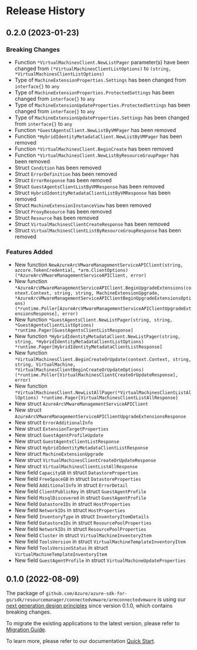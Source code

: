 # Release History

## 0.2.0 (2023-01-23)
### Breaking Changes

- Function `*VirtualMachinesClient.NewListPager` parameter(s) have been changed from `(*VirtualMachinesClientListOptions)` to `(string, *VirtualMachinesClientListOptions)`
- Type of `MachineExtensionProperties.Settings` has been changed from `interface{}` to `any`
- Type of `MachineExtensionProperties.ProtectedSettings` has been changed from `interface{}` to `any`
- Type of `MachineExtensionUpdateProperties.ProtectedSettings` has been changed from `interface{}` to `any`
- Type of `MachineExtensionUpdateProperties.Settings` has been changed from `interface{}` to `any`
- Function `*GuestAgentsClient.NewListByVMPager` has been removed
- Function `*HybridIdentityMetadataClient.NewListByVMPager` has been removed
- Function `*VirtualMachinesClient.BeginCreate` has been removed
- Function `*VirtualMachinesClient.NewListByResourceGroupPager` has been removed
- Struct `Condition` has been removed
- Struct `ErrorDefinition` has been removed
- Struct `ErrorResponse` has been removed
- Struct `GuestAgentsClientListByVMResponse` has been removed
- Struct `HybridIdentityMetadataClientListByVMResponse` has been removed
- Struct `MachineExtensionInstanceView` has been removed
- Struct `ProxyResource` has been removed
- Struct `Resource` has been removed
- Struct `VirtualMachinesClientCreateResponse` has been removed
- Struct `VirtualMachinesClientListByResourceGroupResponse` has been removed

### Features Added

- New function `NewAzureArcVMwareManagementServiceAPIClient(string, azcore.TokenCredential, *arm.ClientOptions) (*AzureArcVMwareManagementServiceAPIClient, error)`
- New function `*AzureArcVMwareManagementServiceAPIClient.BeginUpgradeExtensions(context.Context, string, string, MachineExtensionUpgrade, *AzureArcVMwareManagementServiceAPIClientBeginUpgradeExtensionsOptions) (*runtime.Poller[AzureArcVMwareManagementServiceAPIClientUpgradeExtensionsResponse], error)`
- New function `*GuestAgentsClient.NewListPager(string, string, *GuestAgentsClientListOptions) *runtime.Pager[GuestAgentsClientListResponse]`
- New function `*HybridIdentityMetadataClient.NewListPager(string, string, *HybridIdentityMetadataClientListOptions) *runtime.Pager[HybridIdentityMetadataClientListResponse]`
- New function `*VirtualMachinesClient.BeginCreateOrUpdate(context.Context, string, string, VirtualMachine, *VirtualMachinesClientBeginCreateOrUpdateOptions) (*runtime.Poller[VirtualMachinesClientCreateOrUpdateResponse], error)`
- New function `*VirtualMachinesClient.NewListAllPager(*VirtualMachinesClientListAllOptions) *runtime.Pager[VirtualMachinesClientListAllResponse]`
- New struct `AzureArcVMwareManagementServiceAPIClient`
- New struct `AzureArcVMwareManagementServiceAPIClientUpgradeExtensionsResponse`
- New struct `ErrorAdditionalInfo`
- New struct `ExtensionTargetProperties`
- New struct `GuestAgentProfileUpdate`
- New struct `GuestAgentsClientListResponse`
- New struct `HybridIdentityMetadataClientListResponse`
- New struct `MachineExtensionUpgrade`
- New struct `VirtualMachinesClientCreateOrUpdateResponse`
- New struct `VirtualMachinesClientListAllResponse`
- New field `CapacityGB` in struct `DatastoreProperties`
- New field `FreeSpaceGB` in struct `DatastoreProperties`
- New field `AdditionalInfo` in struct `ErrorDetail`
- New field `ClientPublicKey` in struct `GuestAgentProfile`
- New field `MssqlDiscovered` in struct `GuestAgentProfile`
- New field `DatastoreIDs` in struct `HostProperties`
- New field `NetworkIDs` in struct `HostProperties`
- New field `InventoryType` in struct `InventoryItemDetails`
- New field `DatastoreIDs` in struct `ResourcePoolProperties`
- New field `NetworkIDs` in struct `ResourcePoolProperties`
- New field `Cluster` in struct `VirtualMachineInventoryItem`
- New field `ToolsVersion` in struct `VirtualMachineTemplateInventoryItem`
- New field `ToolsVersionStatus` in struct `VirtualMachineTemplateInventoryItem`
- New field `GuestAgentProfile` in struct `VirtualMachineUpdateProperties`


## 0.1.0 (2022-08-09)

The package of `github.com/Azure/azure-sdk-for-go/sdk/resourcemanager/connectedvmware/armconnectedvmware` is using our [next generation design principles](https://azure.github.io/azure-sdk/general_introduction.html) since version 0.1.0, which contains breaking changes.

To migrate the existing applications to the latest version, please refer to [Migration Guide](https://aka.ms/azsdk/go/mgmt/migration).

To learn more, please refer to our documentation [Quick Start](https://aka.ms/azsdk/go/mgmt).